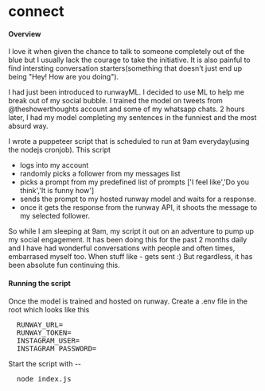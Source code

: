 # connect

#### Overview 

I love it when given the chance to talk to someone completely out of the blue but I usually lack the courage to take the initiative. 
It is also painful to find intersting conversation starters(something that doesn't just end up being "Hey! How are you doing").

I had just been introduced to runwayML. I decided to use ML to help me break out of my social bubble. 
I trained the model on tweets from @theshowerthoughts account and some of my whatsapp chats. 2 hours later, I had my model completing my sentences in the funniest and the most absurd way. 

I wrote a puppeteer script that is scheduled to run at 9am everyday(using the nodejs cronjob). 
This script 
- logs into my account
- randomly picks a follower from my messages list
- picks a prompt from my predefined list of prompts ['I feel like','Do you think','It is funny how']
- sends the prompt to my hosted runway model and waits for a response. 
- once it gets the response from the runway API, it shoots the message to my selected follower.

So while I am sleeping at 9am, my script it out on an adventure to pump up my social engagement. 
It has been doing this for the past 2 months daily and I have had wonderful conversations with people and often times, embarrased myself too. 
When stuff like - gets sent :)
But regardless, it has been absolute fun continuing this. 

#### Running the script 
Once the model is trained and hosted on runway. 
Create a .env file in the root which looks like this
<pre>
  RUNWAY_URL=
  RUNWAY_TOKEN=
  INSTAGRAM_USER=
  INSTAGRAM_PASSWORD=
</pre>

Start the script with --
<pre>
  node index.js
</pre>
